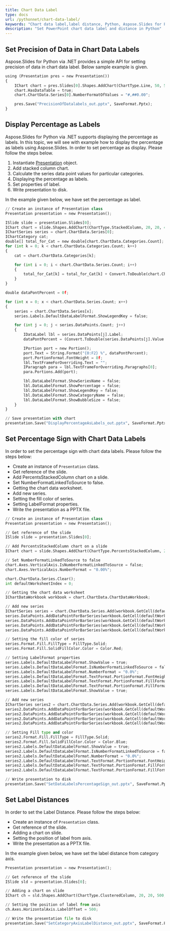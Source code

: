 ```yaml
---
title: Chart Data Label
type: docs
url: /pythonnet/chart-data-label/
keywords: "Chart data label,label distance, Python, Aspose.Slides for Python via .NET"
description: "Set PowerPoint chart data label and distance in Python"
---
```


## **Set Precision of Data in Chart Data Labels**
Aspose.Slides for Python via .NET provides a simple API for setting precision of data in chart data label. Below sample example is given. 

```py
using (Presentation pres = new Presentation())
{
	IChart chart = pres.Slides[0].Shapes.AddChart(ChartType.Line, 50, 50, 450, 300);
	chart.HasDataTable = true;
	chart.ChartData.Series[0].NumberFormatOfValues = "#,##0.00";

	pres.Save("PrecisionOfDatalabels_out.pptx", SaveFormat.Pptx);
}
```



## **Display Percentage as Labels**
Aspose.Slides for Python via .NET supports displaying the percentage as labels. In this topic, we will see with example how to display the percentage as labels using Aspose.Slides. In order to set percentage as display. Please follow the steps below.

1. Instantiate [Presentation](https://apireference.aspose.com/slides/pythonnet/aspose.slides/presentation) object.
1. Add stacked column chart.
1. Calculate the series data point values for particular categories.
1. Displaying the percentage as labels.
1. Set properties of label.
1. Write presentation to disk.

In the example given below, we have set the percentage as label.

```py
// Create an instance of Presentation class
Presentation presentation = new Presentation();

ISlide slide = presentation.Slides[0];
IChart chart = slide.Shapes.AddChart(ChartType.StackedColumn, 20, 20, 400, 400);
IChartSeries series = chart.ChartData.Series[0];
IChartCategory cat;
double[] total_for_Cat = new double[chart.ChartData.Categories.Count];
for (int k = 0; k < chart.ChartData.Categories.Count; k++)
{
    cat = chart.ChartData.Categories[k];

    for (int i = 0; i < chart.ChartData.Series.Count; i++)
    {
        total_for_Cat[k] = total_for_Cat[k] + Convert.ToDouble(chart.ChartData.Series[i].DataPoints[k].Value.Data);
    }
}

double dataPontPercent = 0f;

for (int x = 0; x < chart.ChartData.Series.Count; x++)
{
    series = chart.ChartData.Series[x];
    series.Labels.DefaultDataLabelFormat.ShowLegendKey = false;

    for (int j = 0; j < series.DataPoints.Count; j++)
    {
        IDataLabel lbl = series.DataPoints[j].Label;
        dataPontPercent = (Convert.ToDouble(series.DataPoints[j].Value.Data) / total_for_Cat[j]) * 100;

        IPortion port = new Portion();
        port.Text = String.Format("{0:F2} %", dataPontPercent);
        port.PortionFormat.FontHeight = 8f;
        lbl.TextFrameForOverriding.Text = "";
        IParagraph para = lbl.TextFrameForOverriding.Paragraphs[0];
        para.Portions.Add(port);

        lbl.DataLabelFormat.ShowSeriesName = false;
        lbl.DataLabelFormat.ShowPercentage = false;
        lbl.DataLabelFormat.ShowLegendKey = false;
        lbl.DataLabelFormat.ShowCategoryName = false;
        lbl.DataLabelFormat.ShowBubbleSize = false;
    }
}

// Save presentation with chart
presentation.Save("DisplayPercentageAsLabels_out.pptx", SaveFormat.Pptx);
```



## **Set Percentage Sign with Chart Data Labels**
In order to set the percentage sign with chart data labels. Please follow the steps below:

- Create an instance of `Presentation` class.
- Get reference of the slide.
- Add PercentsStackedColumn chart on a slide.
- Set NumberFormatLinkedToSource to false.
- Getting the chart data worksheet.
- Add new series.
- Setting the fill color of series.
- Setting LabelFormat properties.
- Write the presentation as a PPTX file.

```py
// Create an instance of Presentation class
Presentation presentation = new Presentation();

// Get reference of the slide
ISlide slide = presentation.Slides[0];

// Add PercentsStackedColumn chart on a slide
IChart chart = slide.Shapes.AddChart(ChartType.PercentsStackedColumn, 20, 20, 500, 400);

// Set NumberFormatLinkedToSource to false
chart.Axes.VerticalAxis.IsNumberFormatLinkedToSource = false;
chart.Axes.VerticalAxis.NumberFormat = "0.00%";

chart.ChartData.Series.Clear();
int defaultWorksheetIndex = 0;

// Getting the chart data worksheet
IChartDataWorkbook workbook = chart.ChartData.ChartDataWorkbook;

// Add new series
IChartSeries series = chart.ChartData.Series.Add(workbook.GetCell(defaultWorksheetIndex, 0, 1, "Reds"), chart.Type);
series.DataPoints.AddDataPointForBarSeries(workbook.GetCell(defaultWorksheetIndex, 1, 1, 0.30));
series.DataPoints.AddDataPointForBarSeries(workbook.GetCell(defaultWorksheetIndex, 2, 1, 0.50));
series.DataPoints.AddDataPointForBarSeries(workbook.GetCell(defaultWorksheetIndex, 3, 1, 0.80));
series.DataPoints.AddDataPointForBarSeries(workbook.GetCell(defaultWorksheetIndex, 4, 1, 0.65));

// Setting the fill color of series
series.Format.Fill.FillType = FillType.Solid;
series.Format.Fill.SolidFillColor.Color = Color.Red;

// Setting LabelFormat properties
series.Labels.DefaultDataLabelFormat.ShowValue = true;
series.Labels.DefaultDataLabelFormat.IsNumberFormatLinkedToSource = false;
series.Labels.DefaultDataLabelFormat.NumberFormat = "0.0%";
series.Labels.DefaultDataLabelFormat.TextFormat.PortionFormat.FontHeight = 10;
series.Labels.DefaultDataLabelFormat.TextFormat.PortionFormat.FillFormat.FillType = FillType.Solid;
series.Labels.DefaultDataLabelFormat.TextFormat.PortionFormat.FillFormat.SolidFillColor.Color = Color.White;
series.Labels.DefaultDataLabelFormat.ShowValue = true;

// Add new series
IChartSeries series2 = chart.ChartData.Series.Add(workbook.GetCell(defaultWorksheetIndex, 0, 2, "Blues"), chart.Type);
series2.DataPoints.AddDataPointForBarSeries(workbook.GetCell(defaultWorksheetIndex, 1, 2, 0.70));
series2.DataPoints.AddDataPointForBarSeries(workbook.GetCell(defaultWorksheetIndex, 2, 2, 0.50));
series2.DataPoints.AddDataPointForBarSeries(workbook.GetCell(defaultWorksheetIndex, 3, 2, 0.20));
series2.DataPoints.AddDataPointForBarSeries(workbook.GetCell(defaultWorksheetIndex, 4, 2, 0.35));

// Setting Fill type and color
series2.Format.Fill.FillType = FillType.Solid;
series2.Format.Fill.SolidFillColor.Color = Color.Blue;
series2.Labels.DefaultDataLabelFormat.ShowValue = true;
series2.Labels.DefaultDataLabelFormat.IsNumberFormatLinkedToSource = false;
series2.Labels.DefaultDataLabelFormat.NumberFormat = "0.0%";
series2.Labels.DefaultDataLabelFormat.TextFormat.PortionFormat.FontHeight = 10;
series2.Labels.DefaultDataLabelFormat.TextFormat.PortionFormat.FillFormat.FillType = FillType.Solid;
series2.Labels.DefaultDataLabelFormat.TextFormat.PortionFormat.FillFormat.SolidFillColor.Color = Color.White;

// Write presentation to disk
presentation.Save("SetDataLabelsPercentageSign_out.pptx", SaveFormat.Pptx);
```



## **Set Label Distances**
In order to set the Label Distance. Please follow the steps below:

- Create an instance of `Presentation` class.
- Get reference of the slide.
- Adding a chart on slide.
- Setting the position of label from axis.
- Write the presentation as a PPTX file.

In the example given below, we have set the label distance from category axis.

```py
Presentation presentation = new Presentation();

// Get reference of the slide
ISlide sld = presentation.Slides[0];

// Adding a chart on slide
IChart ch = sld.Shapes.AddChart(ChartType.ClusteredColumn, 20, 20, 500, 300);

// Setting the position of label from axis
ch.Axes.HorizontalAxis.LabelOffset = 500;

// Write the presentation file to disk
presentation.Save("SetCategoryAxisLabelDistance_out.pptx", SaveFormat.Pptx);
```

